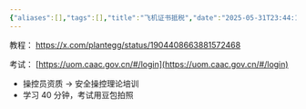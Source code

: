 ```yaml
---
{"aliases":[],"tags":[],"title":"飞机证书抵税","date":"2025-05-31T23:44:15Z","date_modify":"2025-05-31T23:44:26Z","dg-publish":true,"permalink":"/900_Publish/飞机证书抵税/","dgPassFrontmatter":true,"created":"2025-05-31T23:44:15Z","updated":"2025-05-31T23:44:26Z"}
---
```


教程： https://x.com/plantegg/status/1904408663881572468

考试： [https://uom.caac.gov.cn/#/login](https://uom.caac.gov.cn/#/login)

- 操控员资质 -> 安全操控理论培训
- 学习 40 分钟，考试用豆包拍照
